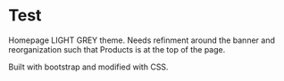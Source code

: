# Test

Homepage LIGHT GREY theme. Needs refinment around the banner and reorganization such that Products is at the top of the page. 

Built with bootstrap and modified with CSS.
